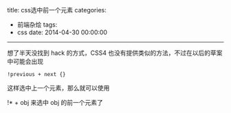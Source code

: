 title: css选中前一个元素
categories:
  - 前端杂烩
tags:
  - css
date: 2014-04-30 00:00:00
---


想了半天没找到 hack 的方式，CSS4 也没有提供类似的方法，不过在以后的草案中可能会出现 

    !previous + next {}

这样选中上一个元素，那么就可以使用

!* + obj 来选中 obj 的前一个元素了
